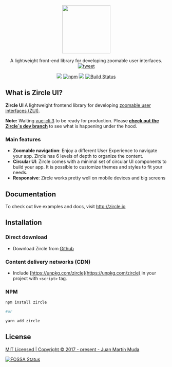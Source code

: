 <p align="center">
  <a href="http://zircle.io">
    <img src="docs/_images/logo-bold.svg" width="150">
  </a>
</p>

<p align="center">
  A lightweight front-end library for developing zoomable user interfaces. <a href="https://twitter.com/intent/tweet?text=Wow%21+Checkout+%23ZircleUI%2C+an+Open+Source+project+to+build+Zoomable+User+Interfaces--%3E+&url=https%3A%2F%2Fgithub.com%2FzircleUI%2FzircleUI"><img alt="tweet" src="https://img.shields.io/twitter/url/https/github.com/zircleUI/zircleUI.svg?style=social"></a>

</p>

<p align="center">
  <a href="https://www.npmjs.com/package/zircle"><img src="https://img.shields.io/npm/v/zircle.svg"></a>
  <a href="https://vuejs.org/"><img alt="npm" src="https://img.shields.io/badge/vue-2.x-brightgreen.svg"></a>
<a href="https://app.fossa.io/projects/git%2Bgithub.com%2FzircleUI%2FzircleUI?ref=badge_shield" alt="FOSSA Status"><img src="https://app.fossa.io/api/projects/git%2Bgithub.com%2FzircleUI%2FzircleUI.svg?type=shield"/></a>
  <a href="https://travis-ci.org/zircleUI/zircleUI"><img alt="Build Status" src="https://travis-ci.org/zircleUI/zircleUI.svg?branch=master"></a>
</p>

## What is Zircle UI?

**Zircle UI** A lightweight frontend library for developing [zoomable user interfaces (ZUI)](https://en.wikipedia.org/wiki/Zooming_user_interface).

**Note:** Waiting [vue-cli 3](https://github.com/vuejs/vue-cli) to be ready for production. Please [**check out the Zircle´s dev branch**](https://github.com/zircleUI/zircleUI/tree/dev) to see what is happening under the hood.

### Main features
-  **Zoomable navigation**: Enjoy a different User Experience to navigate your app. Zircle has 6 levels of depth to organize the content.
-  **Circular UI**: Zircle comes with a minimal set of circular UI components to build your app. It is possible to customize themes and styles to fit your needs.
-  **Responsive**: Zircle works pretty well on mobile devices and big screens

## Documentation
To check out live examples and docs, visit http://zircle.io

## Installation

### Direct download 
* Download Zircle from [Github](https://github.com/zircleUI/zircleUI/tree/master/dist)

### Content delivery networks (CDN)

* Include [https://unpkg.com/zircle](https://unpkg.com/zircle) in your project with ```<script>``` tag.

### NPM

```bash 
npm install zircle

#or

yarn add zircle
```

## License
[MIT Licensed | Copyright © 2017 - present - Juan Martín Muda](https://raw.githubusercontent.com/zircleUI/zircleUI/master/LICENSE)

[![FOSSA Status](https://app.fossa.io/api/projects/git%2Bgithub.com%2FzircleUI%2FzircleUI.svg?type=large)](https://app.fossa.io/projects/git%2Bgithub.com%2FzircleUI%2FzircleUI?ref=badge_large)